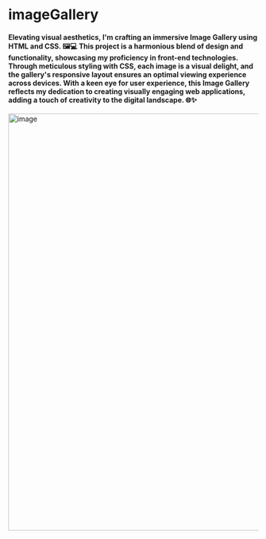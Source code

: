 # imageGallery
<h4>Elevating visual aesthetics, I'm crafting an immersive Image Gallery using HTML and CSS. 🖼️💻 This project is a harmonious blend of design and functionality, showcasing my proficiency in front-end technologies. Through meticulous styling with CSS, each image is a visual delight, and the gallery's responsive layout ensures an optimal viewing experience across devices. With a keen eye for user experience, this Image Gallery reflects my dedication to creating visually engaging web applications, adding a touch of creativity to the digital landscape. 🌐✨</h4>

<img width="838" alt="image" src="https://github.com/naitikjpatel/imageGallery/assets/120157810/d9d53a14-7fbf-4d36-b61d-1a38e9d1ddea">
